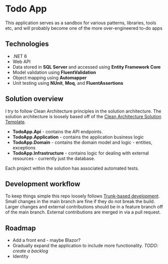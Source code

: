 # Todo App
This application serves as a sandbox for various patterns, libraries, tools etc, and will probably become one of the more over-engineered to-do apps

## Technologies
* .NET 6
* Web API
* Data stored in **SQL Server** and accessed using **Entity Framework Core**
* Model validation using **FluentValidation**
* Object mapping using **Automapper**
* Unit testing using **NUnit**, **Moq**, and **FluentAssertions**

## Solution overview
I try to follow Clean Architecture principles in the solution architecture. The solution architecture is loosely based off of the [Clean Architecture Solution Template](https://github.com/jasontaylordev/CleanArchitecture).

* **TodoApp.Api** - contains the API endpoints.
* **TodoApp.Application** - contains the application business logic
* **TodoApp.Domain** - contains the domain model and logic - entities, exceptions
* **TodoApp.Infrastructure** - contains logic for dealing with external resources - currently just the database.

Each project within the solution has associated automated tests.

## Development workflow
To keep things simple this repo loosely follows [Trunk-based development](https://trunkbaseddevelopment.com/). Small changes in the main branch are fine if they do not break the build. Larger changes and external contributions should be in a feature branch off of the main branch. External contributions are merged in via a pull request.

## Roadmap
* Add a front end - maybe Blazor?
* Gradually expand the application to include more functionality. *TODO: create a backlog*
* Identity
